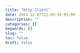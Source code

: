 ```yaml
---
title: "Http Client"
date: 2024-12-07T22:09:18-05:00
description: ""
categories: []
keywords: []
slug: ""
toc: false
draft: false
---
```

